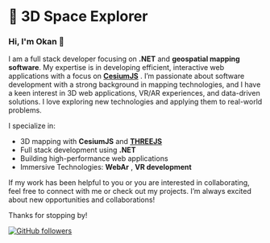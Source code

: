 # 🌌 3D Space Explorer
### Hi, I'm Okan 👋

I am a full stack developer focusing on **.NET** and **geospatial mapping software**. My expertise is in developing efficient, interactive web applications with a focus on **[CesiumJS](https://cesium.com/)** . I’m passionate about software development with a strong background in mapping technologies, and I have a keen interest in 3D web applications, VR/AR experiences, and data-driven solutions. I love exploring new technologies and applying them to real-world problems. 

I specialize in:
- 3D mapping with **CesiumJS** and **[THREEJS](https://threejs.org)**
- Full stack development using **.NET**
- Building high-performance web applications
- Immersive Technologies: **WebAr** , **VR development**
  
If my work has been helpful to you or you are interested in collaborating, feel free to connect with me or check out my projects. I’m always excited about new opportunities and collaborations!

Thanks for stopping by!

[![GitHub followers](https://img.shields.io/github/followers/oyersen?style=social)](https://github.com/oyersen)

